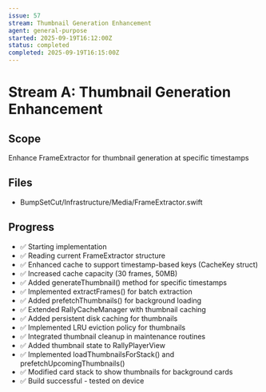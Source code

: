 ```yaml
---
issue: 57
stream: Thumbnail Generation Enhancement
agent: general-purpose
started: 2025-09-19T16:12:00Z
status: completed
completed: 2025-09-19T16:15:00Z
---
```


# Stream A: Thumbnail Generation Enhancement

## Scope
Enhance FrameExtractor for thumbnail generation at specific timestamps

## Files
- BumpSetCut/Infrastructure/Media/FrameExtractor.swift

## Progress
- ✅ Starting implementation
- ✅ Reading current FrameExtractor structure
- ✅ Enhanced cache to support timestamp-based keys (CacheKey struct)
- ✅ Increased cache capacity (30 frames, 50MB)
- ✅ Added generateThumbnail() method for specific timestamps
- ✅ Implemented extractFrames() for batch extraction
- ✅ Added prefetchThumbnails() for background loading
- ✅ Extended RallyCacheManager with thumbnail caching
- ✅ Added persistent disk caching for thumbnails
- ✅ Implemented LRU eviction policy for thumbnails
- ✅ Integrated thumbnail cleanup in maintenance routines
- ✅ Added thumbnail state to RallyPlayerView
- ✅ Implemented loadThumbnailsForStack() and prefetchUpcomingThumbnails()
- ✅ Modified card stack to show thumbnails for background cards
- ✅ Build successful - tested on device